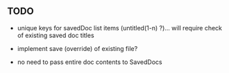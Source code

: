 ## TODO
- unique keys for savedDoc list items (untitled(1-n) ?)... will require
check of existing saved doc titles

- implement save (override) of existing file?

- no need to pass entire doc contents to SavedDocs

